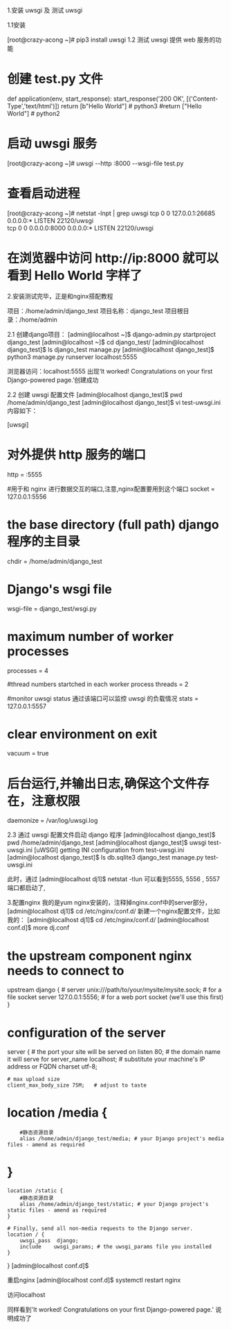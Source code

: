 

1.安装 uwsgi 及 测试 uwsgi

1.1安装

[root@crazy-acong ~]# pip3 install uwsgi
1.2 测试 uwsgi 提供 web 服务的功能

# 创建 test.py 文件
def application(env, start_response):
    start_response('200 OK', [('Content-Type','text/html')])
    return [b"Hello World"] # python3
    #return ["Hello World"] # python2


# 启动 uwsgi 服务
[root@crazy-acong ~]# uwsgi --http :8000 --wsgi-file test.py 

# 查看启动进程
[root@crazy-acong ~]# netstat -lnpt | grep uwsgi
tcp        0      0 127.0.0.1:26685             0.0.0.0:*                   LISTEN      22120/uwsgi         
tcp        0      0 0.0.0.0:8000                0.0.0.0:*                   LISTEN      22120/uwsgi  

# 在浏览器中访问 http://ip:8000 就可以看到 Hello World 字样了


2.安装测试完毕，正是和nginx搭配教程

项目：/home/admin/django_test
项目名称：django_test
项目根目录：/home/admin

2.1  创建django项目：
[admin@localhost ~]$ django-admin.py  startproject django_test
[admin@localhost ~]$ cd django_test/
[admin@localhost django_test]$ ls
django_test  manage.py
[admin@localhost django_test]$ python3 manage.py  runserver localhost:5555

浏览器访问：localhost:5555 
出现‘It worked!
Congratulations on your first Django-powered page.’创建成功

2.2 创建 uwsgi 配置文件
[admin@localhost django_test]$ pwd
/home/admin/django_test
[admin@localhost django_test]$ vi test-uwsgi.ini
内容如下：

[uwsgi]
# 对外提供 http 服务的端口
http = :5555

#用于和 nginx 进行数据交互的端口,注意,nginx配置要用到这个端口
socket = 127.0.0.1:5556

# the base directory (full path)  django 程序的主目录
chdir = /home/admin/django_test

# Django's wsgi file
wsgi-file = django_test/wsgi.py

# maximum number of worker processes
processes = 4

#thread numbers startched in each worker process
threads = 2
 
#monitor uwsgi status  通过该端口可以监控 uwsgi 的负载情况
stats = 127.0.0.1:5557


# clear environment on exit
vacuum          = true

# 后台运行,并输出日志,确保这个文件存在，注意权限
daemonize = /var/log/uwsgi.log

2.3  通过 uwsgi 配置文件启动 django 程序
[admin@localhost django_test]$ pwd
/home/admin/django_test
[admin@localhost django_test]$ uwsgi test-uwsgi.ini 
[uWSGI] getting INI configuration from test-uwsgi.ini
[admin@localhost django_test]$ ls
db.sqlite3  django_test  manage.py  test-uwsgi.ini

此时，通过 [admin@localhost dj1]$ netstat -tlun
可以看到5555, 5556 , 5557端口都启动了,


3.配置nginx
我的是yum nginx安装的，注释掉nginx.conf中的server部分，
[admin@localhost dj1]$ cd /etc/nginx/conf.d/
新建一个nginx配置文件，比如我的：
[admin@localhost dj1]$ cd /etc/nginx/conf.d/
[admin@localhost conf.d]$ more dj.conf 
# the upstream component nginx needs to connect to
upstream django {
    # server unix:///path/to/your/mysite/mysite.sock; # for a file socket
    server 127.0.0.1:5556; # for a web port socket (we'll use this first)
}
 
# configuration of the server
server {
    # the port your site will be served on
    listen      80;
    # the domain name it will serve for
    server_name  localhost; # substitute your machine's IP address or FQDN
    charset     utf-8;
 
    # max upload size
    client_max_body_size 75M;   # adjust to taste
 


 
  # location /media {
        #静态资源目录
        alias /home/admin/django_test/media; # your Django project's media files - amend as required
   # }

    location /static {
        #静态资源目录
        alias /home/admin/django_test/static; # your Django project's static files - amend as required
    }
 
    # Finally, send all non-media requests to the Django server.
    location / {
        uwsgi_pass  django;
        include    uwsgi_params; # the uwsgi_params file you installed
    }
}
[admin@localhost conf.d]$ 

重启nginx
[admin@localhost conf.d]$ systemctl restart nginx

访问localhost

同样看到'It worked!
Congratulations on your first Django-powered page.'
说明成功了

